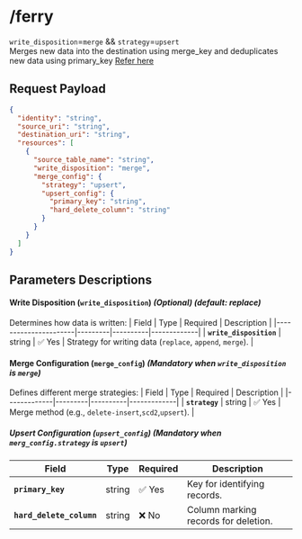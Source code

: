 # /ferry
`write_disposition`=`merge` && `strategy`=`upsert`
<br>
Merges new data into the destination using merge_key and deduplicates new data using primary_key
[Refer here](/guides/merge-upsert)

## Request Payload
```json
{
  "identity": "string",
  "source_uri": "string",
  "destination_uri": "string",
  "resources": [
    {
      "source_table_name": "string",
      "write_disposition": "merge",
      "merge_config": {
        "strategy": "upsert",
        "upsert_config": {
          "primary_key": "string",
          "hard_delete_column": "string"
        }
      }
    }
  ]
}
```

## Parameters Descriptions

#### **Write Disposition (`write_disposition`)** *(Optional)* *(default: replace)*
Determines how data is written:
| Field                | Type    | Required | Description |
|----------------------|---------|----------|-------------|
| **`write_disposition`** | string | ✅ Yes  | Strategy for writing data (`replace`, `append`, `merge`). |

#### **Merge Configuration (`merge_config`)** *(Mandatory when `write_disposition` is `merge`)*
Defines different merge strategies:
| Field        | Type    | Required | Description |
|-------------|---------|----------|-------------|
| **`strategy`** | string | ✅ Yes | Merge method (e.g., `delete-insert`,`scd2`,`upsert`). |

##### **Upsert Configuration (`upsert_config`)** *(Mandatory when `merg_config.strategy` is `upsert`)*
| Field                  | Type    | Required | Description |
|------------------------|---------|----------|-------------|
| **`primary_key`**      | string  | ✅ Yes   | Key for identifying records. |
| **`hard_delete_column`** | string  | ❌ No  | Column marking records for deletion. |